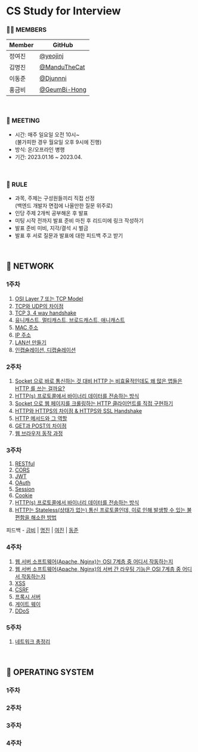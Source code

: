 # CS Study for Interview

### 🧑‍💻 MEMBERS

| Member | GitHub                                         |
| ------ | ---------------------------------------------- |
| 정여진 | [@yeojinj](https://github.com/yeojinj)         |
| 김명진 | [@ManduTheCat](https://github.com/ManduTheCat) |
| 이동준 | [@Djunnni](https://github.com/Djunnni)         |
| 홍금비 | [@GeumBi-Hong](https://github.com/GeumBi-Hong) |

<br>

### 📅 MEETING

- 시간: 매주 일요일 오전 10시~  
  (불가피한 경우 월요일 오후 9시에 진행)
- 방식: 온/오프라인 병행
- 기간: 2023.01.16 ~ 2023.04.

<br>

### 🔔 RULE

- 과목, 주제는 구성원들끼리 직접 선정  
  (백엔드 개발자 면접에 나올만한 질문 위주로)
- 인당 주제 2개씩 공부해온 후 발표
- 미팅 시작 전까지 발표 준비 마친 후 리드미에 링크 작성하기
- 발표 준비 미비, 지각/결석 시 벌금
- 발표 후 서로 질문과 발표에 대한 피드백 주고 받기

<br>

## 📌 NETWORK

### 1주차

1. [OSI Layer 7 또는 TCP Model](./pdfs/kmjNetwork1Week.pdf)
2. [TCP와 UDP의 차이점](./pdfs/kmjNetwork1Week.pdf)
3. [TCP 3, 4 way handshake](https://canary-capacity-362.notion.site/3-way-4-way-handshake-1a46f441650048f2866158dd7ea21d18)
4. [유니캐스트, 멀티캐스트, 브로드캐스트, 애니캐스트](https://canary-capacity-362.notion.site/Unicast-Broadcast-Multicast-Anycast-c964a0e1b0274f6184b382a82db3c265)
5. [MAC 주소]()
6. [IP 주소]()
7. [LAN선 만들기]()
8. [인캡슐레이션, 디캡슐레이션]()

### 2주차

1. [Socket 으로 바로 통신하는 것 대비 HTTP 는 비효율적인데도 왜 많은 앱들은 HTTP 를 쓰는 걸까요?](https://www.notion.so/2-1-31-http-1d0b3cc10abf4e9aac8aaa8ba1272eec)
2. [HTTP(s) 프로토콜에서 바이너리 데이터를 전송하는 방식]()
3. [Socket 으로 웹 페이지를 크롤링하는 HTTP 클라이언트를 직접 구현하기](https://www.notion.so/2-1-31-http-1d0b3cc10abf4e9aac8aaa8ba1272eec)
4. [HTTP와 HTTPS의 차이점 & HTTPS와 SSL Handshake](https://spotty-cycle-5fc.notion.site/HTTP-HTTPS-HTTPS-SSL-Handshake-41dc2cc6e8f947dfb69226bce0b8210d)
5. [HTTP 메서드와 그 역할](https://djunnni.github.io/docs/network/11)
6. [GET과 POST의 차이점](https://canary-capacity-362.notion.site/GET-POST-f2e4995001a947b69f9e8d5508baac13)
7. [웹 브라우저 동작 과정](https://canary-capacity-362.notion.site/7c359563949b428d8cb67b8c0e976c4d)

### 3주차

1. [RESTful]()
2. [CORS]()
3. [JWT](https://www.notion.so/3-jwt-4e4ed02243434fa5a066c46626b3e425?pvs=4)
4. [OAuth](https://www.notion.so/3-OAuth-a4249244a7cc4fa787523dc68cda032a?pvs=4)
5. [Session](https://canary-capacity-362.notion.site/Cookie-Session-66f7c27bc2004fd8a9910270e41f7c40)
6. [Cookie](https://canary-capacity-362.notion.site/Cookie-Session-66f7c27bc2004fd8a9910270e41f7c40)
7. [HTTP(s) 프로토콜에서 바이너리 데이터를 전송하는 방식](./pdfs/HTTPS%EC%97%90%EC%84%9C_%EB%B0%94%EC%9D%B4%EB%84%88%EB%A6%AC_%EC%A0%84%EC%86%A1%EA%B3%BC%EC%A0%95.pdf)
8. [HTTP는 Stateless(상태가 없는) 통신 프로토콜인데, 이로 인해 발생할 수 있는 불편함을 해소한 방법](./pdfs/%E1%84%89%E1%85%A1%E1%84%8B%E1%85%AD%E1%86%BC%E1%84%8C%E1%85%A1_%E1%84%8C%E1%85%A5%E1%86%BC%E1%84%87%E1%85%A9_%E1%84%8C%E1%85%A5%E1%84%8C%E1%85%A1%E1%86%BC%E1%84%87%E1%85%A1%E1%86%BC%E1%84%87%E1%85%A5%E1%86%B8.pdf)

피드백 - [금비](feedback/3_1.PNG) | [명진](feedback/3_2.PNG) | [여진](feedback/3_3.PNG) | [동준](feedback/3_4.PNG)

### 4주차

1. [웹 서버 소프트웨어(Apache, Nginx)는 OSI 7계층 중 어디서 작동하는지](https://www.notion.so/4-646d9094ad0642a49feebc42db2a97cd?pvs=4)
2. [웹 서버 소프트웨어(Apache, Nginx)의 서버 간 라우팅 기능은 OSI 7계층 중 어디서 작동하는지](https://www.notion.so/4-646d9094ad0642a49feebc42db2a97cd?pvs=4)
3. [XSS]()
4. [CSRF]()
5. [프록시 서버]()
6. [게이트 웨이]()
4. [DDoS](https://canary-capacity-362.notion.site/DDoS-bdcdebd93c63438fa710d194dd18f8f3)

### 5주차
1. [네트워크 총정리](https://www.notion.so/310626519c124b4885022f76774edec4?pvs=4)

<br>

## 📌 OPERATING SYSTEM

### 1주차

### 2주차

### 3주차

### 4주차
